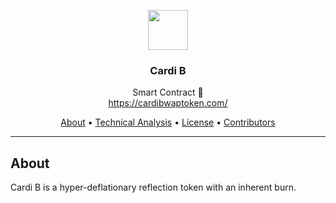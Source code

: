 <p align="center">
  <img src="https://cardibwaptoken.com/wp-content/uploads/2021/05/wap-200x200-1.png" width="64" />
  <br/>
  <h3 align="center">Cardi B</h3>
</p>
<p align="center">
  <span align="center">Smart Contract 🚀</span>
  <br/>
  <a href ="https://cardibwaptoken.com/" target="_blank">https://cardibwaptoken.com/</a>
</p>

<p align="center">
  <a href="#about">About</a>
  •
  <a href="#commands">Technical Analysis</a>
  •
  <a href="#license">License</a>
  •
  <a href="#contributors">Contributors</a>
</p>

---

## About

<p>Cardi B is a hyper-deflationary reflection token with an inherent burn.</p>
